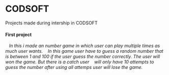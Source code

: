 # CODSOFT
Projects made during intership in CODSOFT
   <h4>First project</h4>
   &nbsp;&nbsp;&nbsp;<i>In this i made an number game in which user can play multiple times as much user wants.
   &nbsp;&nbsp;&nbsp;In this game user have to guess a random number that is between 1 and 100 if the user guess the number correctly. The user will won the game. But there is a catch user 
   &nbsp;&nbsp;&nbsp;will only have 10 attempts to guess the number after using all attemps user will lose the game.</i>
